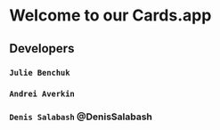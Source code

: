 # Welcome to our Cards.app

## Developers

### `Julie Benchuk`

### `Andrei Averkin`

### `Denis Salabash` @DenisSalabash
